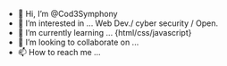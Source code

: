 - 👋 Hi, I’m @Cod3Symphony
- 👀 I’m interested in ... Web Dev./ cyber security / Open.
- 🌱 I’m currently learning ... {html/css/javascript}
- 💞️ I’m looking to collaborate on ...
- 📫 How to reach me ...

<!---
Cod3Symphony/Cod3Symphony is a ✨ special ✨ repository because its `README.md` (this file) appears on your GitHub profile.
You can click the Preview link to take a look at your changes.
--->
